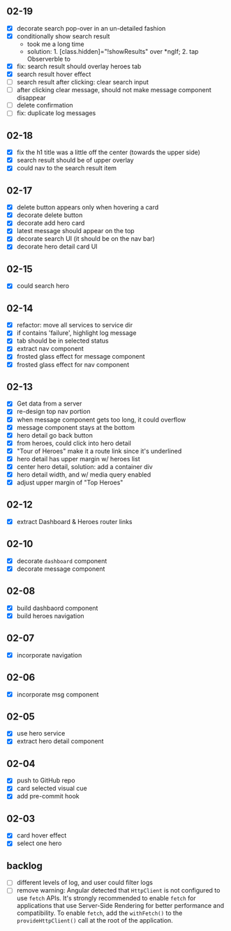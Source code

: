 ## 02-19
- [x] decorate search pop-over in an un-detailed fashion
- [x] conditionally show search result
    - took me a long time
    - solution: 1. [class.hidden]="!showResults" over *ngIf; 2. tap Observerble to
- [x] fix: search result should overlay heroes tab
- [x] search result hover effect
- [ ] search result after clicking: clear search input
- [ ] after clicking clear message, should not make message component disappear
- [ ] delete confirmation
- [ ] fix: duplicate log messages

## 02-18
- [x] fix the h1 title was a little off the center (towards the upper side)
- [x] search result should be of upper overlay
- [x] could nav to the search result item

## 02-17
- [x] delete button appears only when hovering a card
- [x] decorate delete button
- [x] decorate add hero card
- [x] latest message should appear on the top
- [x] decorate search UI (it should be on the nav bar)
- [x] decorate hero detail card UI

## 02-15
- [x] could search hero

## 02-14
- [x] refactor: move all services to service dir 
- [x] if contains 'failure', highlight log message
- [x] tab should be in selected status
- [x] extract nav component
- [x] frosted glass effect for message component
- [x] frosted glass effect for nav component

## 02-13
- [x] Get data from a server
- [x] re-design top nav portion
- [x] when message component gets too long, it could overflow
- [x] message component stays at the bottom
- [x] hero detail go back button
- [x] from heroes, could click into hero detail
- [x] "Tour of Heroes" make it a route link since it's underlined
- [x] hero detail has upper margin w/ heroes list
- [x] center hero detail, solution: add a container div
- [x] hero detail width, and w/ media query enabled
- [x] adjust upper margin of "Top Heroes"

## 02-12
- [x] extract Dashboard & Heroes router links

## 02-10
- [x] decorate `dashboard` component
- [x] decorate message component

## 02-08
- [x] build dashbaord component
- [x] build heroes navigation

## 02-07
- [x] incorporate navigation

## 02-06
- [x] incorporate msg component

## 02-05
- [x] use hero service
- [x] extract hero detail component

## 02-04
- [x] push to GitHub repo
- [x] card selected visual cue
- [x] add pre-commit hook

## 02-03
- [x] card hover effect
- [x] select one hero

## backlog
- [ ] different levels of log, and user could filter logs
- [ ] remove warning: Angular detected that `HttpClient` is not configured to use `fetch` APIs. It's strongly recommended to enable `fetch` for applications that use Server-Side Rendering for better performance and compatibility. To enable `fetch`, add the `withFetch()` to the `provideHttpClient()` call at the root of the application.

